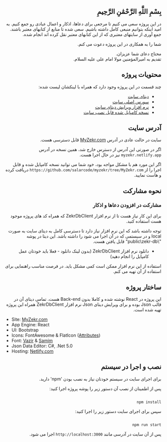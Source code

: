 
<div dir="rtl">

## بِسْمِ اللَّهِ الرَّحْمَٰنِ الرَّحِيمِ

در این پروژه سعی می کنیم تا مرجعی برای دعاها، اذکار و اعمال عبادی رو جمع کنیم.
به امید اینکه بتوانیم منبعی کامل داشته باشیم.
سعی شده تا منابع از کتابهای معتبر باشند. جمع آوری از سایتهای معتبری که از این کتابهای معتبر نقل کرده اند انجام شده.

شما را به همکاری در این پروژه دعوت می کنم.

محتاج دعای شما عزیزان.  
تقدیم به امیرالمؤمنین مولا امام علی علیه السلام.

## محتویات پروژه
چند قسمت در این پروژه وجود دارد که همراه با لینکشان لیست شده:
 - [دیتای سایت](https://github.com/salarcode/myzekr/tree/main/MyZekr/public/zekr-db)
 - [سورس اصلی سایت](https://github.com/salarcode/myzekr/tree/main/MyZekr)
 - [نرم افزار ویرایش دیتای سایت](https://github.com/salarcode/myzekr/tree/main/ZekrDbManager)
 - [نسخه کامپایل شده قابل نصب سایت](https://github.com/salarcode/myzekr/tree/MyZekr.com)

## آدرس سایت
سایت در حالت عادی در آدرس [MyZekr.com](https://myzekr.com/) قابل دسترسی هست.

اگر در صورتی این آدرس از دسترس خارج شد، همین نسخه در آدرس `myzekr.netlify.app` نیز در حال اجرا هست.

اگر این مورد هم با مشکل مواجه بود، خود شما می توانید نسخه کامپایل شده و قابل اجرا را از `https://github.com/salarcode/myzekr/tree/MyZekr.com` دریافت کرده و هاست نمایید.

## نحوه مشارکت
### مشارکت در افزودن دعاها و اذکار
برای این کار نیاز هست تا از نرم افزار ZekrDbClient که همراه کد های پروژه موجود هست استفاده کنید.

توجه داشته باشد که این نرم افزار نیاز دارد تا دسترسی کامل به دیتای سایت به صورت local و در سیستمی که در آن اجرا می شود را داشته باشد. این دیتا در پوشه "\public\zekr-db" قابل یافتن هست. 

 - دانلود نرم افزار ZekrDbClient (بدون لینک دانلود - فعلا باید خودتان عمل کامپایل را انجام دهید)

استفاده از این نرم افزار ممکن است کمی مشکل باید. در فرصت مناسب راهنمایی برای استفاده از آن تهیه می کنم.

## ساختار پروژه
این پروژه در React نوشته شده و کاملا بدون Back-end هست. تمامی دیتای آن در قالب Json بوده و برای ویرایش دیتای Json نرم افزار ZekrDbClient همراه این پروژه تهیه شده است.

</div>

 - Site: [MyZekr.com](https://myzekr.com/)
 - App Engine: React
 - UI: Bootstrap
 - Icons: FontAwesome & FlatIcon ([Attributes](https://github.com/salarcode/myzekr/tree/MyZekr.com/assets/icons))
 - Font: [Vazir](https://rastikerdar.github.io/vazir-font/) & [Samim](https://rastikerdar.github.io/samim-font/)
 - Json Data Editor: C#, .Net 5.0
 - Hosting: [Netlify.com](https://www.netlify.com/)

<div dir="rtl">

## نصب و اجرا در سیستم

برای اجرای سایت در سیستم خودتان نیاز به نصب بودن 'npm' دارید.

پس از اطمینان از نصب آن دستور زیر را پوشه پروژه اجرا کنید:

<code dir="ltr">
	npm install
</code>

سپس برای اجرای سایت دستور زیر را اجرا کنید:

<code dir="ltr">
	npm run start
</code>

پس از آن سایت در آدرسی مانند `http://localhost:3000` اجرا می شود.

</div>